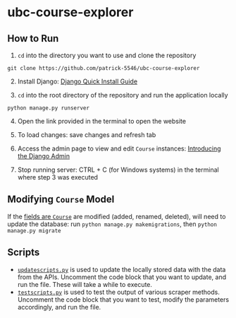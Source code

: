 # ubc-course-explorer

## How to Run
1. `cd` into the directory you want to use and clone the repository
```
git clone https://github.com/patrick-5546/ubc-course-explorer
```
2. Install Django: [Django Quick Install Guide](https://docs.djangoproject.com/en/3.1/intro/install/)

3. `cd` into the root directory of the repository and run the application locally
```
python manage.py runserver
```
4. Open the link provided in the terminal to open the website

5. To load changes: save changes and refresh tab

6. Access the admin page to view and edit `Course` instances: [Introducing the Django Admin](https://docs.djangoproject.com/en/3.1/intro/tutorial02/#introducing-the-django-admin)

7. Stop running server: CTRL + C (for Windows systems) in the terminal where step 3 was executed

## Modifying `Course` Model
If the [fields are `Course`](https://github.com/patrick-5546/ubc-course-explorer/blob/main/coursetracker/models.py#L5) are modified (added, renamed, deleted), will need to update the database: run `python manage.py makemigrations`, then `python manage.py migrate`

## Scripts
* [`updatescripts.py`](https://github.com/patrick-5546/ubc-course-explorer/blob/main/coursetracker/scrapers/updatescripts.py) is used to update the locally stored data with the data from the APIs. Uncomment the code block that you want to update, and run the file. These will take a while to execute.
* [`testscripts.py`](https://github.com/patrick-5546/ubc-course-explorer/blob/main/coursetracker/scrapers/testscripts.py) is used to test the output of various scraper methods. Uncomment the code block that you want to test, modify the parameters accordingly, and run the file.
